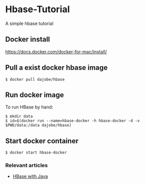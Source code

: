 # Hbase-Tutorial
A simple hbase tutorial 

Docker install
---------
https://docs.docker.com/docker-for-mac/install/

Pull a exist docker hbase image
----------
    $ docker pull dajobe/hbase

Run docker image
----------
To run HBase by hand:

    $ mkdir data
    $ id=$(docker run --name=hbase-docker -h hbase-docker -d -v $PWD/data:/data dajobe/hbase)

Start docker container
----------
    $ docker start hbase-docker

### Relevant articles

- [HBase with Java](http://www.baeldung.com/hbase)
